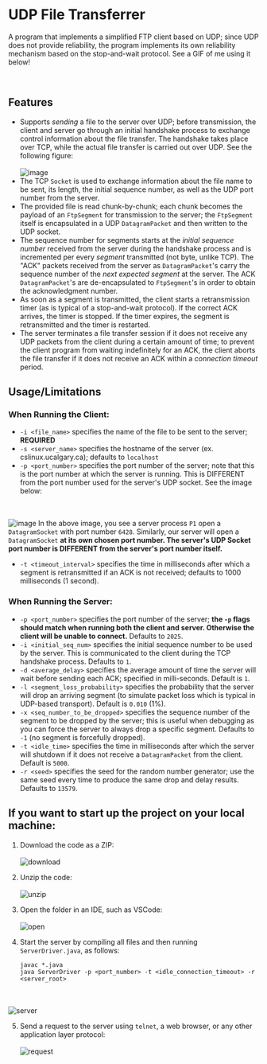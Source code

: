 # UDP File Transferrer

A program that implements a simplified FTP client based on UDP; since UDP does not provide reliability, the
program implements its own reliability mechanism based on the stop-and-wait protocol. See a GIF of me using it below!

&nbsp;

## Features
- Supports _sending_ a file to the server over UDP; before transmission, the client and server go through an initial handshake process
  to exchange control information about the file transfer. The handshake takes place over TCP, while the actual file transfer is carried out
  over UDP. See the following figure:
<br></br>
![image](https://github.com/prempreetbrar/UDPFileTransferrer/assets/89614923/8a966698-f6b0-4b0f-9171-c7733a819621)
&nbsp;
- The TCP `Socket` is used to exchange information about the file name to be sent, its length, the initial sequence number, as well as the UDP port
  number from the server.
- The provided file is read chunk-by-chunk; each chunk becomes the payload of an `FtpSegment` for transmission to the server; the `FtpSegment` itself is
  encapsulated in a UDP `DatagramPacket` and then written to the UDP socket.
- The sequence number for segments starts at the _initial sequence number_ received from the server during the handshake process and is incremented per every
  _segment_ transmitted (not byte, unlike TCP). The "ACK" packets received from the server as `DatagramPacket`'s carry the sequence number of the _next expected
  segment_ at the server. The ACK `DatagramPacket`'s are de-encapsulated to `FtpSegment`'s in order to obtain the acknowledgment number.
- As soon as a segment is transmitted, the client starts a retransmission timer (as is typical of a stop-and-wait protocol). If the correct ACK arrives, the timer is
  stopped. If the timer expires, the segment is retransmitted and the timer is restarted. 
- The server terminates a file transfer session if it does not receive any UDP packets from the client during a certain amount of time; to prevent the client program
  from waiting indefinitely for an ACK, the client aborts the file transfer if it does not receive an ACK within a _connection timeout_ period. 

## Usage/Limitations

### When Running the Client:

- `-i <file_name>` specifies the name of the file to be sent to the server; **REQUIRED**
- `-s <server_name>` specifies the hostname of the server (ex. cslinux.ucalgary.ca); defaults to `localhost`
- `-p <port_number>` specifies the port number of the server; note that this is the port number at which the server is running. This is DIFFERENT from the port number
  used for the server's UDP socket. See the image below:

<br></br>
![image](https://github.com/prempreetbrar/UDPFileTransferrer/assets/89614923/fd0a48f0-2895-4cab-b94a-85ebbc284ebb)
In the above image, you see a server process `P1` open a `DatagramSocket` with port number `6428`. Similarly, our server will open a `DatagramSocket` **at its own
chosen port number. The server's UDP Socket port number is DIFFERENT from the server's port number itself.**
&nbsp;

- `-t <timeout_interval>` specifies the time in milliseconds after which a segment is retransmitted if an ACK is not received; defaults to 1000 milliseconds (1 second). 

### When Running the Server:

- `-p <port_number>` specifies the port number of the server; **the `-p` flags should match when running both the client and server. Otherwise the client will be unable
  to connect.** Defaults to `2025`.
- `-i <initial_seq_num>` specifies the initial sequence number to be used by the server. This is communicated to the client during the TCP handshake process.
  Defaults to `1`.
- `-d <average_delay>` specifies the average amount of time the server will wait before sending each ACK; specified in milli-seconds. Default is `1`.
- `-l <segment_loss_probability>` specifies the probability that the server will drop an arriving segment (to simulate packet loss which is typical in UDP-based transport). Default is `0.010` (1%).
- `-x <seq_number_to_be_dropped>` specifies the sequence number of the segment to be dropped by the server; this is useful when debugging as you can force the server
  to always drop a specific segment. Defaults to `-1` (no segment is forcefully dropped).
- `-t <idle_time>` specifies the time in milliseconds after which the server will shutdown if it does not receive a `DatagramPacket` from the client. Default is `5000`.
- `-r <seed>` specifies the seed for the random number generator; use the same seed every time to produce the same drop and delay results. Defaults to `13579`. 

## If you want to start up the project on your local machine:
1. Download the code as a ZIP:
<br></br>
![download](https://github.com/prempreetbrar/TCPWebServer/assets/89614923/291dc4a0-fe63-40b8-a70a-8bd3f987d5b6)
&nbsp;

2. Unzip the code:
<br></br>
![unzip](https://github.com/prempreetbrar/TCPWebServer/assets/89614923/e2283434-6b61-41a1-b9b9-bb6380900798)
&nbsp;

3. Open the folder in an IDE, such as VSCode:
<br></br>
![open](https://github.com/prempreetbrar/TCPWebServer/assets/89614923/aa1e0040-15af-4697-b9ab-52104b28e5b4)
&nbsp;

4. Start the server by compiling all files and then running `ServerDriver.java`, as follows:
   ```
   javac *.java
   java ServerDriver -p <port_number> -t <idle_connection_timeout> -r <server_root>
   ```
<br></br>
![server](https://github.com/prempreetbrar/TCPWebServer/assets/89614923/51398c4c-fa7b-4867-b6b9-0b3d40d2bf55)
&nbsp;

5. Send a request to the server using `telnet`, a web browser, or any other application layer protocol:
<br></br>
![request](https://github.com/prempreetbrar/TCPWebServer/assets/89614923/44472d33-d81a-4b1a-a282-0cf861a3d654)



